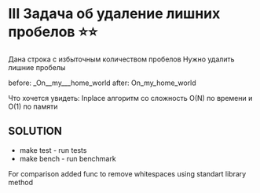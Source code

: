 # III Задача об удаление лишних пробелов ⭐⭐

Дана строка с избыточным количеством пробелов Нужно удалить лишние пробелы

before: _On__my___home_world
after:  On_my_home_world

Что хочется увидеть:
Inplace алгоритм со сложность O(N) по времени и O(1) по памяти


## SOLUTION
 - make test - run tests
 - make bench - run benchmark

For comparison added func to remove whitespaces using standart library method